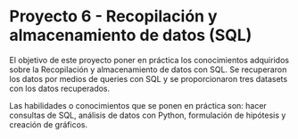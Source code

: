 # Proyecto 6 - Recopilación y almacenamiento de datos (SQL)

El objetivo de este proyecto poner en práctica los conocimientos adquiridos sobre la Recopilación y almacenamiento de datos con SQL. Se recuperaron los datos por medios de queries con SQL y se proporcionaron tres datasets con los datos recuperados. 

Las habilidades o conocimientos que se ponen en práctica son: hacer consultas de SQL, análisis de datos con  Python, formulación de hipótesis y creación de gráficos.